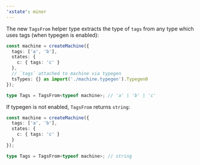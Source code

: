 ```yaml
---
'xstate': minor
---
```


The new `TagsFrom` helper type extracts the type of `tags` from any type which uses tags (when typegen is enabled):

```ts
const machine = createMachine({
  tags: ['a', 'b'],
  states: {
    c: { tags: 'c' }
  },
  // `tags` attached to machine via typegen
  tsTypes: {} as import('./machine.typegen').Typegen0
});

type Tags = TagsFrom<typeof machine>; // 'a' | 'b' | 'c'
```

If typegen is not enabled, `TagsFrom` returns `string`:

```ts
const machine = createMachine({
  tags: ['a', 'b'],
  states: {
    c: { tags: 'c' }
  }
});

type Tags = TagsFrom<typeof machine>; // string
```
